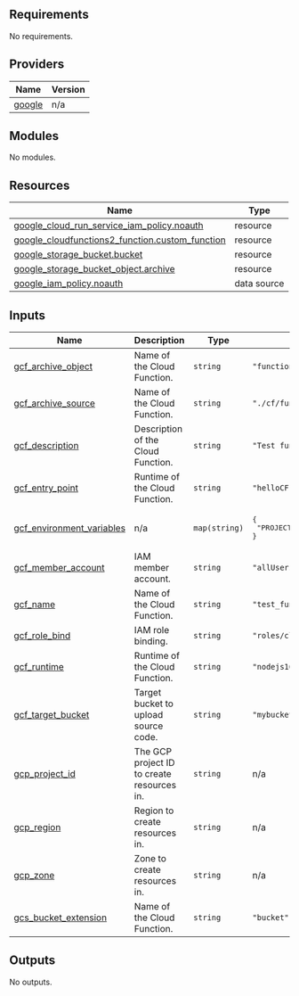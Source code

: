 ## Requirements

No requirements.

## Providers

| Name | Version |
|------|---------|
| <a name="provider_google"></a> [google](#provider\_google) | n/a |

## Modules

No modules.

## Resources

| Name | Type |
|------|------|
| [google_cloud_run_service_iam_policy.noauth](https://registry.terraform.io/providers/hashicorp/google/latest/docs/resources/cloud_run_service_iam_policy) | resource |
| [google_cloudfunctions2_function.custom_function](https://registry.terraform.io/providers/hashicorp/google/latest/docs/resources/cloudfunctions2_function) | resource |
| [google_storage_bucket.bucket](https://registry.terraform.io/providers/hashicorp/google/latest/docs/resources/storage_bucket) | resource |
| [google_storage_bucket_object.archive](https://registry.terraform.io/providers/hashicorp/google/latest/docs/resources/storage_bucket_object) | resource |
| [google_iam_policy.noauth](https://registry.terraform.io/providers/hashicorp/google/latest/docs/data-sources/iam_policy) | data source |

## Inputs

| Name | Description | Type | Default | Required |
|------|-------------|------|---------|:--------:|
| <a name="input_gcf_archive_object"></a> [gcf\_archive\_object](#input\_gcf\_archive\_object) | Name of the Cloud Function. | `string` | `"function.zip"` | no |
| <a name="input_gcf_archive_source"></a> [gcf\_archive\_source](#input\_gcf\_archive\_source) | Name of the Cloud Function. | `string` | `"./cf/function.zip"` | no |
| <a name="input_gcf_description"></a> [gcf\_description](#input\_gcf\_description) | Description of the Cloud Function. | `string` | `"Test function description"` | no |
| <a name="input_gcf_entry_point"></a> [gcf\_entry\_point](#input\_gcf\_entry\_point) | Runtime of the Cloud Function. | `string` | `"helloCF"` | no |
| <a name="input_gcf_environment_variables"></a> [gcf\_environment\_variables](#input\_gcf\_environment\_variables) | n/a | `map(string)` | <pre>{<br>  "PROJECT_ID": "undefined"<br>}</pre> | no |
| <a name="input_gcf_member_account"></a> [gcf\_member\_account](#input\_gcf\_member\_account) | IAM member account. | `string` | `"allUsers"` | no |
| <a name="input_gcf_name"></a> [gcf\_name](#input\_gcf\_name) | Name of the Cloud Function. | `string` | `"test_function"` | no |
| <a name="input_gcf_role_bind"></a> [gcf\_role\_bind](#input\_gcf\_role\_bind) | IAM role binding. | `string` | `"roles/cloudfunctions.invoker"` | no |
| <a name="input_gcf_runtime"></a> [gcf\_runtime](#input\_gcf\_runtime) | Runtime of the Cloud Function. | `string` | `"nodejs16"` | no |
| <a name="input_gcf_target_bucket"></a> [gcf\_target\_bucket](#input\_gcf\_target\_bucket) | Target bucket to upload source code. | `string` | `"mybucket"` | no |
| <a name="input_gcp_project_id"></a> [gcp\_project\_id](#input\_gcp\_project\_id) | The GCP project ID to create resources in. | `string` | n/a | yes |
| <a name="input_gcp_region"></a> [gcp\_region](#input\_gcp\_region) | Region to create resources in. | `string` | n/a | yes |
| <a name="input_gcp_zone"></a> [gcp\_zone](#input\_gcp\_zone) | Zone to create resources in. | `string` | n/a | yes |
| <a name="input_gcs_bucket_extension"></a> [gcs\_bucket\_extension](#input\_gcs\_bucket\_extension) | Name of the Cloud Function. | `string` | `"bucket"` | no |

## Outputs

No outputs.
